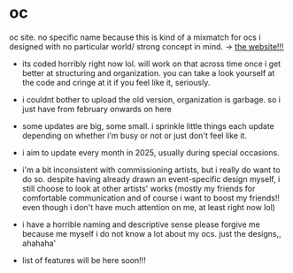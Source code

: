 # oc
oc site. no specific name because this is kind of a mixmatch for ocs i designed with no particular world/ strong concept in mind. 
-> [the website!!!](https://spyoraptor.github.io/oc/)

- its coded horribly right now lol. will work on that across time once i get better at structuring and organization. you can take a look yourself at the code and cringe at it if you feel like it, seriously.
- i couldnt bother to upload the old version, organization is garbage. so i just have from february onwards on here
- some updates are big, some small. i sprinkle little things each update depending on whether i'm busy or not or just don't feel like it.
- i aim to update every month in 2025, usually during special occasions.
- i'm a bit inconsistent with commissioning artists, but i really do want to do so. despite having already drawn an event-specific design myself, i still choose to look at other artists' works (mostly my friends for comfortable communication and of course i want to boost my friends!! even though i don't have much attention on me, at least right now lol)
- i have a horrible naming and descriptive sense please forgive me because me myself i do not know a lot about my ocs. just the designs,, ahahaha'

- list of features will be here soon!!! 
